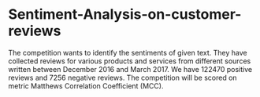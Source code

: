 # Sentiment-Analysis-on-customer-reviews
The competition wants to identify the sentiments of given text.
They have collected reviews for various products and services from different sources written between December 2016 and March 2017. 
We have 122470 positive reviews and 7256 negative reviews.
The competition will be scored on metric Matthews Correlation Coefficient (MCC).


